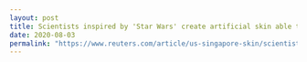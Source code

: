 ```yaml
---
layout: post
title: Scientists inspired by 'Star Wars' create artificial skin able to feel
date: 2020-08-03
permalink: "https://www.reuters.com/article/us-singapore-skin/scientists-inspired-by-star-wars-create-artificial-skin-able-to-feel-idUSKBN24Z13D"
--- 
```

